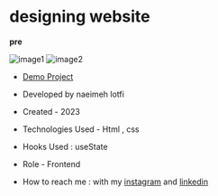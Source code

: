# designing website

**pre**

![image1](https://user-images.githubusercontent.com/124140214/216305671-7b58bde9-4a50-4c88-b8e8-0a31d0ee6c75.jpg)
![image2](https://user-images.githubusercontent.com/124140214/216316052-ff684085-6bba-467a-83d9-094dd5844e72.jpg)

<!-- ![view final](https://user-images.githubusercontent.com/109727844/204102930-fac80657-4d16-4816-b476-a88e984abefe.jpg) -->

- [Demo Project](https://naeimehlotfi.github.io/design/)

- Developed by naeimeh lotfi

- Created - 2023

- Technologies Used - Html , css 

- Hooks Used : useState 

- Role - Frontend

- How to reach me : with my [instagram](https://www.instagram.com/naeimeh.lotfi-web) and [linkedin](https://www.linkedin.com/in/)
